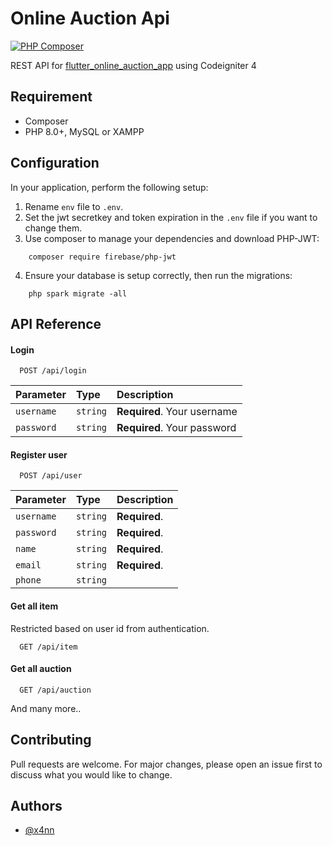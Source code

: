 # Online Auction Api

[![PHP Composer](https://github.com/x4nn/ci4_online_auction_api/actions/workflows/php.yml/badge.svg)](https://github.com/x4nn/ci4_online_auction_api/actions/workflows/php.yml)

 REST API for [flutter_online_auction_app](https://github.com/x4nn/flutter_online_auction_app) using Codeigniter 4


## Requirement

- Composer
- PHP 8.0+, MySQL or XAMPP

## Configuration

In your application, perform the following setup: 
1.  Rename `env` file to `.env`.
2.  Set the jwt secretkey and token expiration in the `.env` file if you want to change them.
3.  Use composer to manage your dependencies and download PHP-JWT:
```shell
    composer require firebase/php-jwt
```
4.  Ensure your database is setup correctly, then run the migrations: 
```shell
    php spark migrate -all  
```


## API Reference

#### Login

```http
  POST /api/login
```

| Parameter  | Type     | Description                 |
| :--------  | :------- | :-------------------------  |
| `username` | `string` | **Required**. Your username |
| `password` | `string` | **Required**. Your password |


#### Register user

```http
  POST /api/user
```

| Parameter      | Type     | Description    |
| :--------      | :------- | :--------------|
| `username`     | `string` | **Required**.  |
| `password`     | `string` | **Required**.  |
| `name`         | `string` | **Required**.  |
| `email`        | `string` | **Required**.  |
| `phone`        | `string` |                |


#### Get all item

Restricted based on user id from authentication.

```http
  GET /api/item
```

#### Get all auction

```http
  GET /api/auction
```

And many more..
## Contributing

Pull requests are welcome. For major changes, please open an issue first
to discuss what you would like to change.

## Authors

- [@x4nn](https://www.github.com/x4nn)
